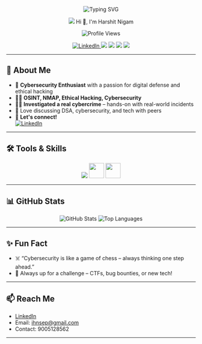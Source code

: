 <!-- Animated Name Floating at the Top -->
<p align="center">
  <img src="https://readme-typing-svg.demolab.com/?lines=Cybersecurity+Enthusiast;OSINT+%7C+NMAP+%7C+Ethical+Hacking;DSA+Lover+%F0%9F%94%A5;Let's+Connect+on+LinkedIn!&center=true&width=500&height=50" alt="Typing SVG" />
</p>

<p align="center">
  <img src="https://readme-typing-svg.demolab.com/?lines=Harshit+Nigam;Cybersecurity+Enthusiast;OSINT+%7C+NMAP+%7C+Ethical+Hacking;DSA+Lover+%F0%9F%94%A5;Let's+Connect+on+LinkedIn!&center=true&width=5[...]
</p>

<h1 align="center">
  <span>Hi 👋, I'm Harshit Nigam</span>
</h1>

<!-- Profile Views Counter -->
<p align="center">
  <img src="https://komarev.com/ghpvc/?username=thehncoder&style=for-the-badge" alt="Profile Views"/>
</p>

<p align="center">
  <a href="https://www.linkedin.com/in/harshit-nigam-cs/">
    <img src="https://img.shields.io/badge/LinkedIn-blue?style=for-the-badge&logo=linkedin" alt="LinkedIn"/>
  </a>
  <img src="https://img.shields.io/badge/Cybersecurity-%2312100E.svg?style=for-the-badge&logo=hackthebox&logoColor=white" />
  <img src="https://img.shields.io/badge/OSINT-Expert-green?style=for-the-badge" />
  <img src="https://img.shields.io/badge/NMAP-Scanner-blueviolet?style=for-the-badge" />
  <img src="https://img.shields.io/badge/ETHICAL%20HACKING-PRO-red?style=for-the-badge" />
</p>

---

## 🚀 About Me

- 🔐 **Cybersecurity Enthusiast** with a passion for digital defense and ethical hacking  
- 🕵️‍♂️ **OSINT, NMAP, Ethical Hacking, Cybersecurity**  
- 🕵️‍♀️ **Investigated a real cybercrime** – hands-on with real-world incidents  
- 💬 Love discussing DSA, cybersecurity, and tech with peers
- 🤝 **Let's connect!**  
  [![LinkedIn](https://img.shields.io/badge/harshit--nigam--cs-blue?style=flat-square&logo=linkedin)](https://www.linkedin.com/in/harshit-nigam-cs/)

---

## 🛠️ Tools & Skills

<p align="center">
  <img src="https://skillicons.dev/icons?i=linux,bash,python,git" />
  <img src="https://cdn.jsdelivr.net/gh/devicons/devicon/icons/c/c-original.svg" width="40" />
  <img src="https://cdn.jsdelivr.net/gh/devicons/devicon/icons/cplusplus/cplusplus-original.svg" width="40" />

</p>

---

## 📊 GitHub Stats

<p align="center">
  
  <img src="https://github-readme-stats.vercel.app/api?username=thehncoder&show_icons=true&theme=tokyonight" alt="GitHub Stats" />
  <img src="https://github-readme-stats.vercel.app/api/top-langs/?username=thehncoder&layout=compact&theme=tokyonight" alt="Top Languages" />
</p>

---

## ✨ Fun Fact

- ☠️ “Cybersecurity is like a game of chess – always thinking one step ahead.”
- 🚦 Always up for a challenge – CTFs, bug bounties, or new tech!

---

## 📫 Reach Me

- [LinkedIn](https://www.linkedin.com/in/harshit-nigam-cs/)  
- Email: ihnsep@gmail.com
- Contact: 9005128562

---
